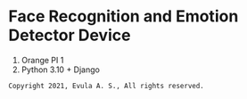 # Face Recognition and Emotion Detector Device

1. Orange PI 1
1. Python 3.10 + Django

```
Copyright 2021, Evula A. S., All rights reserved.
```